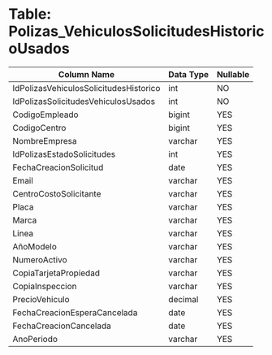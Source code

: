 # Table: Polizas_VehiculosSolicitudesHistoricoUsados

| Column Name | Data Type | Nullable |
|-------------|-----------|----------|
| IdPolizasVehiculosSolicitudesHistorico | int | NO |
| IdPolizasSolicitudesVehiculosUsados | int | NO |
| CodigoEmpleado | bigint | YES |
| CodigoCentro | bigint | YES |
| NombreEmpresa | varchar | YES |
| IdPolizasEstadoSolicitudes | int | YES |
| FechaCreacionSolicitud | date | YES |
| Email | varchar | YES |
| CentroCostoSolicitante | varchar | YES |
| Placa | varchar | YES |
| Marca | varchar | YES |
| Linea | varchar | YES |
| AñoModelo | varchar | YES |
| NumeroActivo | varchar | YES |
| CopiaTarjetaPropiedad | varchar | YES |
| CopiaInspeccion | varchar | YES |
| PrecioVehiculo | decimal | YES |
| FechaCreacionEsperaCancelada | date | YES |
| FechaCreacionCancelada | date | YES |
| AnoPeriodo | varchar | YES |
